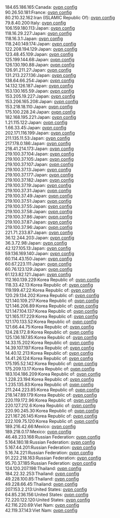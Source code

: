 184.65.186.165:Canada: [ovpn config](vpn/184_65_186_165.ovpn)  
90.26.50.181:France: [ovpn config](vpn/90_26_50_181.ovpn)  
80.210.32.162:Iran (ISLAMIC Republic Of): [ovpn config](vpn/80_210_32_162.ovpn)  
79.8.40.200:Italy: [ovpn config](vpn/79_8_40_200.ovpn)  
106.159.180.113:Japan: [ovpn config](vpn/106_159_180_113.ovpn)  
118.16.29.227:Japan: [ovpn config](vpn/118_16_29_227.ovpn)  
118.16.3.1:Japan: [ovpn config](vpn/118_16_3_1.ovpn)  
118.240.149.174:Japan: [ovpn config](vpn/118_240_149_174.ovpn)  
122.208.194.129:Japan: [ovpn config](vpn/122_208_194_129.ovpn)  
123.48.45.109:Japan: [ovpn config](vpn/123_48_45_109.ovpn)  
125.199.144.68:Japan: [ovpn config](vpn/125_199_144_68.ovpn)  
126.130.190.88:Japan: [ovpn config](vpn/126_130_190_88.ovpn)  
126.91.211.27:Japan: [ovpn config](vpn/126_91_211_27.ovpn)  
131.213.227.136:Japan: [ovpn config](vpn/131_213_227_136.ovpn)  
138.64.66.254:Japan: [ovpn config](vpn/138_64_66_254.ovpn)  
14.132.126.187:Japan: [ovpn config](vpn/14_132_126_187.ovpn)  
153.130.165.59:Japan: [ovpn config](vpn/153_130_165_59.ovpn)  
153.205.19.227:Japan: [ovpn config](vpn/153_205_19_227.ovpn)  
153.206.165.208:Japan: [ovpn config](vpn/153_206_165_208.ovpn)  
153.218.18.110:Japan: [ovpn config](vpn/153_218_18_110.ovpn)  
175.100.228.24:Japan: [ovpn config](vpn/175_100_228_24.ovpn)  
182.168.195.221:Japan: [ovpn config](vpn/182_168_195_221.ovpn)  
1.21.115.122:Japan: [ovpn config](vpn/1_21_115_122.ovpn)  
1.66.33.45:Japan: [ovpn config](vpn/1_66_33_45.ovpn)  
202.171.116.199:Japan: [ovpn config](vpn/202_171_116_199.ovpn)  
211.135.11.53:Japan: [ovpn config](vpn/211_135_11_53.ovpn)  
217.178.0.186:Japan: [ovpn config](vpn/217_178_0_186.ovpn)  
218.41.214.173:Japan: [ovpn config](vpn/218_41_214_173.ovpn)  
219.100.37.104:Japan: [ovpn config](vpn/219_100_37_104.ovpn)  
219.100.37.105:Japan: [ovpn config](vpn/219_100_37_105.ovpn)  
219.100.37.107:Japan: [ovpn config](vpn/219_100_37_107.ovpn)  
219.100.37.13:Japan: [ovpn config](vpn/219_100_37_13.ovpn)  
219.100.37.177:Japan: [ovpn config](vpn/219_100_37_177.ovpn)  
219.100.37.182:Japan: [ovpn config](vpn/219_100_37_182.ovpn)  
219.100.37.19:Japan: [ovpn config](vpn/219_100_37_19.ovpn)  
219.100.37.31:Japan: [ovpn config](vpn/219_100_37_31.ovpn)  
219.100.37.49:Japan: [ovpn config](vpn/219_100_37_49.ovpn)  
219.100.37.51:Japan: [ovpn config](vpn/219_100_37_51.ovpn)  
219.100.37.55:Japan: [ovpn config](vpn/219_100_37_55.ovpn)  
219.100.37.58:Japan: [ovpn config](vpn/219_100_37_58.ovpn)  
219.100.37.86:Japan: [ovpn config](vpn/219_100_37_86.ovpn)  
219.100.37.87:Japan: [ovpn config](vpn/219_100_37_87.ovpn)  
219.100.37.96:Japan: [ovpn config](vpn/219_100_37_96.ovpn)  
221.71.233.87:Japan: [ovpn config](vpn/221_71_233_87.ovpn)  
36.12.244.203:Japan: [ovpn config](vpn/36_12_244_203.ovpn)  
36.3.72.98:Japan: [ovpn config](vpn/36_3_72_98.ovpn)  
42.127.105.13:Japan: [ovpn config](vpn/42_127_105_13.ovpn)  
59.136.169.140:Japan: [ovpn config](vpn/59_136_169_140.ovpn)  
60.114.43.150:Japan: [ovpn config](vpn/60_114_43_150.ovpn)  
60.67.223.111:Japan: [ovpn config](vpn/60_67_223_111.ovpn)  
60.76.123.129:Japan: [ovpn config](vpn/60_76_123_129.ovpn)  
61.123.82.121:Japan: [ovpn config](vpn/61_123_82_121.ovpn)  
112.160.139.229:Korea Republic of: [ovpn config](vpn/112_160_139_229.ovpn)  
118.33.42.13:Korea Republic of: [ovpn config](vpn/118_33_42_13.ovpn)  
119.199.47.22:Korea Republic of: [ovpn config](vpn/119_199_47_22.ovpn)  
120.29.134.202:Korea Republic of: [ovpn config](vpn/120_29_134_202.ovpn)  
121.140.109.217:Korea Republic of: [ovpn config](vpn/121_140_109_217.ovpn)  
121.146.206.89:Korea Republic of: [ovpn config](vpn/121_146_206_89.ovpn)  
121.147.104.137:Korea Republic of: [ovpn config](vpn/121_147_104_137.ovpn)  
121.165.117.229:Korea Republic of: [ovpn config](vpn/121_165_117_229.ovpn)  
121.170.133.52:Korea Republic of: [ovpn config](vpn/121_170_133_52.ovpn)  
121.66.44.75:Korea Republic of: [ovpn config](vpn/121_66_44_75.ovpn)  
124.28.172.8:Korea Republic of: [ovpn config](vpn/124_28_172_8.ovpn)  
125.136.187.85:Korea Republic of: [ovpn config](vpn/125_136_187_85.ovpn)  
14.33.15.202:Korea Republic of: [ovpn config](vpn/14_33_15_202.ovpn)  
14.39.107.197:Korea Republic of: [ovpn config](vpn/14_39_107_197.ovpn)  
14.40.12.213:Korea Republic of: [ovpn config](vpn/14_40_12_213.ovpn)  
14.41.26.124:Korea Republic of: [ovpn config](vpn/14_41_26_124.ovpn)  
175.195.52.142:Korea Republic of: [ovpn config](vpn/175_195_52_142.ovpn)  
175.209.13.17:Korea Republic of: [ovpn config](vpn/175_209_13_17.ovpn)  
183.104.186.209:Korea Republic of: [ovpn config](vpn/183_104_186_209.ovpn)  
1.228.23.194:Korea Republic of: [ovpn config](vpn/1_228_23_194.ovpn)  
1.235.135.83:Korea Republic of: [ovpn config](vpn/1_235_135_83.ovpn)  
211.244.223.85:Korea Republic of: [ovpn config](vpn/211_244_223_85.ovpn)  
218.147.89.179:Korea Republic of: [ovpn config](vpn/218_147_89_179.ovpn)  
220.119.172.96:Korea Republic of: [ovpn config](vpn/220_119_172_96.ovpn)  
220.127.212.6:Korea Republic of: [ovpn config](vpn/220_127_212_6.ovpn)  
220.90.245.30:Korea Republic of: [ovpn config](vpn/220_90_245_30.ovpn)  
221.167.26.145:Korea Republic of: [ovpn config](vpn/221_167_26_145.ovpn)  
222.109.75.120:Korea Republic of: [ovpn config](vpn/222_109_75_120.ovpn)  
189.216.42.66:Mexico: [ovpn config](vpn/189_216_42_66.ovpn)  
189.218.0.17:Mexico: [ovpn config](vpn/189_218_0_17.ovpn)  
46.48.233.168:Russian Federation: [ovpn config](vpn/46_48_233_168.ovpn)  
5.164.180.18:Russian Federation: [ovpn config](vpn/5_164_180_18.ovpn)  
5.167.44.201:Russian Federation: [ovpn config](vpn/5_167_44_201.ovpn)  
5.16.74.221:Russian Federation: [ovpn config](vpn/5_16_74_221.ovpn)  
91.222.218.163:Russian Federation: [ovpn config](vpn/91_222_218_163.ovpn)  
95.70.37.185:Russian Federation: [ovpn config](vpn/95_70_37_185.ovpn)  
124.120.207.198:Thailand: [ovpn config](vpn/124_120_207_198.ovpn)  
184.22.32.253:Thailand: [ovpn config](vpn/184_22_32_253.ovpn)  
49.228.100.85:Thailand: [ovpn config](vpn/49_228_100_85.ovpn)  
49.228.66.45:Thailand: [ovpn config](vpn/49_228_66_45.ovpn)  
207.153.2.213:United States: [ovpn config](vpn/207_153_2_213.ovpn)  
64.85.236.156:United States: [ovpn config](vpn/64_85_236_156.ovpn)  
72.220.122.120:United States: [ovpn config](vpn/72_220_122_120.ovpn)  
42.116.220.69:Viet Nam: [ovpn config](vpn/42_116_220_69.ovpn)  
42.119.37.143:Viet Nam: [ovpn config](vpn/42_119_37_143.ovpn)  
